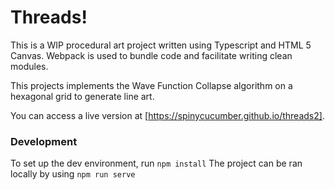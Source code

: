 # Threads! #
This is a WIP procedural art project written using Typescript and HTML 5 Canvas.
Webpack is used to bundle code and facilitate writing clean modules.

This projects implements the Wave Function Collapse algorithm on a hexagonal grid to generate line art.

You can access a live version at [https://spinycucumber.github.io/threads2].

### Development ###
To set up the dev environment, run ```npm install```
The project can be ran locally by using ```npm run serve```